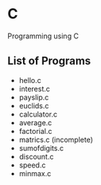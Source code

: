 # C 

Programming using C

## List of Programs

- hello.c
- interest.c
- payslip.c
- euclids.c
- calculator.c
- average.c
- factorial.c
- matrics.c (incomplete)
- sumofdigits.c
- discount.c
- speed.c
- minmax.c